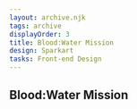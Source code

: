 ```yaml
---
layout: archive.njk
tags: archive
displayOrder: 3
title: Blood:Water Mission
design: Sparkart
tasks: Front-end Design
---
```


## Blood:Water Mission

